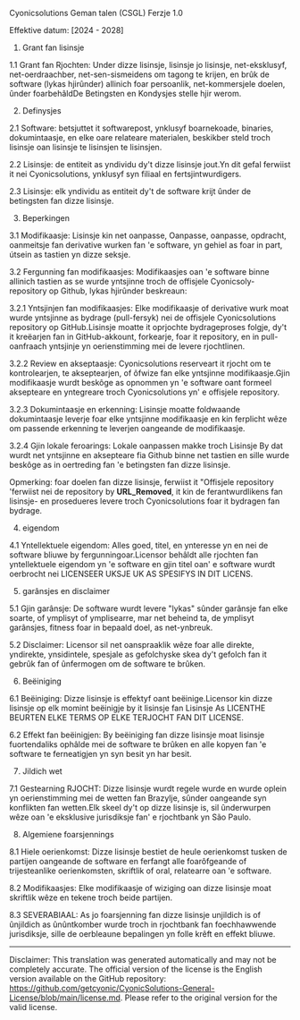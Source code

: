 Cyonicsolutions Geman talen (CSGL)
Ferzje 1.0

Effektive datum: [2024 - 2028]

1. Grant fan lisinsje

1.1 Grant fan Rjochten: Under dizze lisinsje, lisinsje jo lisinsje, net-eksklusyf, net-oerdraachber, net-sen-sismeidens om tagong te krijen, en brûk de software (lykas hjirûnder) allinich foar persoanlik, net-kommersjele doelen, ûnder foarbehâldDe Betingsten en Kondysjes stelle hjir werom.

2. Definysjes

2.1 Software: betsjuttet it softwarepost, ynklusyf boarnekoade, binaries, dokumintaasje, en elke oare relateare materialen, beskikber steld troch lisinsje oan lisinsje te lisinsjen te lisinsjen.

2.2 Lisinsje: de entiteit as yndividu dy't dizze lisinsje jout.Yn dit gefal ferwiist it nei Cyonicsolutions, ynklusyf syn filiaal en fertsjintwurdigers.

2.3 Lisinsje: elk yndividu as entiteit dy't de software krijt ûnder de betingsten fan dizze lisinsje.

3. Beperkingen

3.1 Modifikaasje: Lisinsje kin net oanpasse, Oanpasse, oanpasse, opdracht, oanmeitsje fan derivative wurken fan 'e software, yn gehiel as foar in part, útsein as tastien yn dizze seksje.

3.2 Fergunning fan modifikaasjes: Modifikaasjes oan 'e software binne allinich tastien as se wurde yntsjinne troch de offisjele Cyonicsoly-repository op Github, lykas hjirûnder beskreaun:

3.2.1 Yntsjinjen fan modifikaasjes: Elke modifikaasje of derivative wurk moat wurde yntsjinne as bydrage (pull-fersyk) nei de offisjele Cyonicsolutions repository op GitHub.Lisinsje moatte it oprjochte bydrageproses folgje, dy't it kreëarjen fan in GitHub-akkount, forkearje, foar it repository, en in pull-oanfraach yntsjinje yn oerienstimming mei de levere rjochtlinen.

3.2.2 Review en akseptaasje: Cyonicsolutions reserveart it rjocht om te kontrolearjen, te akseptearjen, of ôfwize fan elke yntsjinne modifikaasje.Gjin modifikaasje wurdt beskôge as opnommen yn 'e software oant formeel aksepteare en yntegreare troch Cyonicsolutions yn' e offisjele repository.

3.2.3 Dokumintaasje en erkenning: Lisinsje moatte foldwaande dokumintaasje leverje foar elke yntsjinne modifikaasje en kin ferplicht wêze om passende erkenning te leverjen oangeande de modifikaasje.

3.2.4 Gjin lokale feroarings: Lokale oanpassen makke troch Lisinsje By dat wurdt net yntsjinne en aksepteare fia Github binne net tastien en sille wurde beskôge as in oertreding fan 'e betingsten fan dizze lisinsje.

Opmerking: foar doelen fan dizze lisinsje, ferwiist it "Offisjele repository 'ferwiist nei de repository by __URL_Removed__, it kin de ferantwurdlikens fan lisinsje- en prosedueres levere troch Cyonicsolutions foar it bydragen fan bydrage.

4. eigendom

4.1 Yntellektuele eigendom: Alles goed, titel, en ynteresse yn en nei de software bliuwe by fergunningoar.Licensor behâldt alle rjochten fan yntellektuele eigendom yn 'e software en gjin titel oan' e software wurdt oerbrocht nei LICENSEER UKSJE UK AS SPESIFYS IN DIT LICENS.

5. garânsjes en disclaimer

5.1 Gjin garânsje: De software wurdt levere "lykas" sûnder garânsje fan elke soarte, of ymplisyt of ymplisearre, mar net beheind ta, de ymplisyt garânsjes, fitness foar in bepaald doel, as net-ynbreuk.

5.2 Disclaimer: Licensor sil net oanspraaklik wêze foar alle direkte, yndirekte, ynsidintele, spesjale as gefolchyske skea dy't gefolch fan it gebrûk fan of ûnfermogen om de software te brûken.

6. Beëiniging

6.1 Beëiniging: Dizze lisinsje is effektyf oant beëinige.Licensor kin dizze lisinsje op elk momint beëinigje by it lisinsje fan Lisinsje As LICENTHE BEURTEN ELKE TERMS OP ELKE TERJOCHT FAN DIT LICENSE.

6.2 Effekt fan beëinigjen: By beëiniging fan dizze lisinsje moat lisinsje fuortendaliks ophâlde mei de software te brûken en alle kopyen fan 'e software te ferneatigjen yn syn besit yn har besit.

7. Jildich wet

7.1 Gestearning RJOCHT: Dizze lisinsje wurdt regele wurde en wurde oplein yn oerienstimming mei de wetten fan Brazylje, sûnder oangeande syn konflikten fan wetten.Elk skeel dy't op dizze lisinsje is, sil ûnderwurpen wêze oan 'e eksklusive jurisdiksje fan' e rjochtbank yn São Paulo.

8. Algemiene foarsjennings

8.1 Hiele oerienkomst: Dizze lisinsje bestiet de heule oerienkomst tusken de partijen oangeande de software en ferfangt alle foarôfgeande of trijesteanlike oerienkomsten, skriftlik of oral, relatearre oan 'e software.

8.2 Modifikaasjes: Elke modifikaasje of wiziging oan dizze lisinsje moat skriftlik wêze en tekene troch beide partijen.

8.3 SEVERABIAAL: As jo ​​foarsjenning fan dizze lisinsje unjildich is of ûnjildich as ûnûntkomber wurde troch in rjochtbank fan foechhawwende jurisdiksje, sille de oerbleaune bepalingen yn folle krêft en effekt bliuwe.

---
Disclaimer: This translation was generated automatically and may not be completely accurate. The official version of the license is the English version available on the GitHub repository: https://github.com/getcyonic/CyonicSolutions-General-License/blob/main/license.md. Please refer to the original version for the valid license.